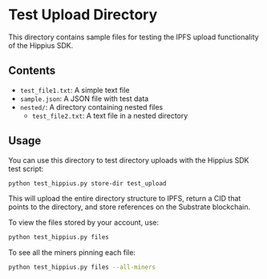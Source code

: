 # Test Upload Directory

This directory contains sample files for testing the IPFS upload functionality of the Hippius SDK.

## Contents

- `test_file1.txt`: A simple text file
- `sample.json`: A JSON file with test data
- `nested/`: A directory containing nested files
  - `test_file2.txt`: A text file in a nested directory

## Usage

You can use this directory to test directory uploads with the Hippius SDK test script:

```bash
python test_hippius.py store-dir test_upload
```

This will upload the entire directory structure to IPFS, return a CID that points to the directory, and store references on the Substrate blockchain.

To view the files stored by your account, use:

```bash
python test_hippius.py files
```

To see all the miners pinning each file:

```bash
python test_hippius.py files --all-miners
``` 